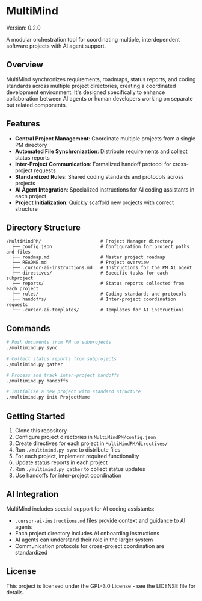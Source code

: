 # MultiMind

Version: 0.2.0

A modular orchestration tool for coordinating multiple, interdependent software projects with AI agent support.

## Overview

MultiMind synchronizes requirements, roadmaps, status reports, and coding standards across multiple project directories, creating a coordinated development environment. It's designed specifically to enhance collaboration between AI agents or human developers working on separate but related components.

## Features

- **Central Project Management**: Coordinate multiple projects from a single PM directory
- **Automated File Synchronization**: Distribute requirements and collect status reports
- **Inter-Project Communication**: Formalized handoff protocol for cross-project requests
- **Standardized Rules**: Shared coding standards and protocols across projects
- **AI Agent Integration**: Specialized instructions for AI coding assistants in each project
- **Project Initialization**: Quickly scaffold new projects with correct structure

## Directory Structure

```
/MultiMindPM/                      # Project Manager directory
  ├── config.json                  # Configuration for project paths and files
  ├── roadmap.md                   # Master project roadmap
  ├── README.md                    # Project overview
  ├── .cursor-ai-instructions.md   # Instructions for the PM AI agent
  ├── directives/                  # Specific tasks for each subproject
  ├── reports/                     # Status reports collected from each project
  ├── rules/                       # Coding standards and protocols
  ├── handoffs/                    # Inter-project coordination requests
  └── .cursor-ai-templates/        # Templates for AI instructions
```

## Commands

```bash
# Push documents from PM to subprojects
./multimind.py sync

# Collect status reports from subprojects
./multimind.py gather

# Process and track inter-project handoffs
./multimind.py handoffs

# Initialize a new project with standard structure
./multimind.py init ProjectName
```

## Getting Started

1. Clone this repository
2. Configure project directories in `MultiMindPM/config.json`
3. Create directives for each project in `MultiMindPM/directives/`
4. Run `./multimind.py sync` to distribute files
5. For each project, implement required functionality
6. Update status reports in each project
7. Run `./multimind.py gather` to collect status updates
8. Use handoffs for inter-project coordination

## AI Integration

MultiMind includes special support for AI coding assistants:

- `.cursor-ai-instructions.md` files provide context and guidance to AI agents
- Each project directory includes AI onboarding instructions
- AI agents can understand their role in the larger system
- Communication protocols for cross-project coordination are standardized

## License

This project is licensed under the GPL-3.0 License - see the LICENSE file for details.
